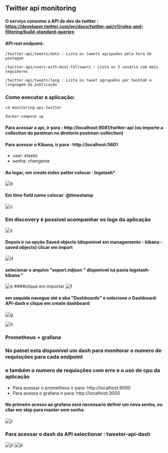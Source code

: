 ## Twitter api monitoring

#### O serviço consome a API de dev do twitter : https://developer.twitter.com/en/docs/twitter-api/v1/rules-and-filtering/build-standard-queries

#### API rest endpoint:

```
/twitter-api/tweets/date : Lista os tweets agrupados pela hora de postagem
```


```
/twitter-api/users-with-most-followers : Lista os 5 usuário com mais seguidores
```


```
/twitter-api/tweets/lang : Lista os tweet agrupados por hashtah e linguagem da publicação
```

### Como executar a aplicação:

```
cd monitoring-api-twitter
```

```
docker-compose up
```
#### Para acessar a api, ir para : http://localhost:9081/twitter-api (ou importe a collection do postman no diretorio postman-collection)

#### Para acessar o Kibana, ir para : http://localhost:5601
* user: elastic
* senha: changeme

#### Ao logar, em create index patter colocar : logstash*
![b](Captura%20de%20tela%20de%202022-02-17%2001-31-53.png)

#### Em time field name colocar: @timestamp
![c](Captura%20de%20tela%20de%202022-02-17%2001-32-06.png)

### Em discovery é possivel acompanhar os logs da aplicação
![z](Captura%20de%20tela%20de%202022-02-17%2002-00-44.png)
#### Depois ir na opção Saved objects (disponivel em managemente - kibana - saved objects) clicar em import
![d](Captura%20de%20tela%20de%202022-02-17%2001-32-50.png)
#### selecionar o arquivo "export.ndjson " disponivel na pasta logstash-kibana "
![e](Captura%20de%20tela%20de%202022-02-17%2001-33-06.png)
####clique em importar
![f](Captura%20de%20tela%20de%202022-02-17%2001-33-48.png)
#### em sequida navegue até a aba "Dashboards" e selecione o Dashboard: API-dash e clique em create dashboard
![g](Captura%20de%20tela%20de%202022-02-17%2001-34-20.png)

![h](Captura%20de%20tela%20de%202022-02-17%2001-34-38.png)

### Prometheus + grafana
### No painel esta disponivel um dash para monitorar o numero de requisções para cada endpoint
### e também o numero de requisções com erro e o uso de cpu da aplicação
* Para acessar o prometheus ir para: http://localhost:9090
* Para acessa o grafana ir para: http://localhost:3000
#### No primeiro acesso ao grafana sera necessario definir um nova senha, ou cliar em skip para manter sem senha
![ji](Captura%20de%20tela%20de%202022-02-17%2001-35-46.png)
### Para acessar o dash da API selectionar : tweeter-api-dash
![jii](Captura%20de%20tela%20de%202022-02-17%2001-36-11.png)
![jii](Captura%20de%20tela%20de%202022-02-17%2001-38-24.png)

